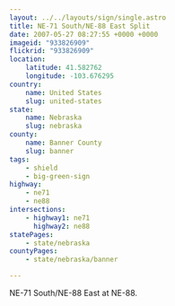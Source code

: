 ```yaml
---
layout: ../../layouts/sign/single.astro
title: NE-71 South/NE-88 East Split
date: 2007-05-27 08:27:55 +0000 +0000
imageid: "933826909"
flickrid: "933826909"
location:
    latitude: 41.582762
    longitude: -103.676295
country:
    name: United States
    slug: united-states
state:
    name: Nebraska
    slug: nebraska
county:
    name: Banner County
    slug: banner
tags:
    - shield
    - big-green-sign
highway:
    - ne71
    - ne88
intersections:
    - highway1: ne71
      highway2: ne88
statePages:
    - state/nebraska
countyPages:
    - state/nebraska/banner

---
```

NE-71 South/NE-88 East at NE-88.